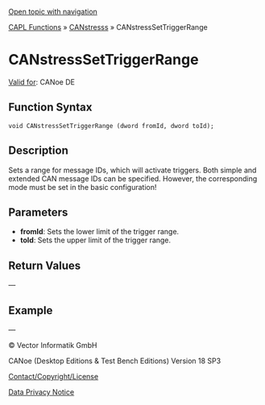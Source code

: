 [Open topic with navigation](../../../../../CANoeDEFamily.htm#Topics/CAPLFunctions/CANstress/Functions/CAPLfunctionCANstressSetTriggerRange.md)

[CAPL Functions](../../CAPLfunctions.md) » [CANstresss](../CAPLfunctionsCANstressOverview.md) » CANstressSetTriggerRange

# CANstressSetTriggerRange

[Valid for](../../../Shared/FeatureAvailability.md): CANoe DE

## Function Syntax

```plaintext
void CANstressSetTriggerRange (dword fromId, dword toId);
```

## Description

Sets a range for message IDs, which will activate triggers. Both simple and extended CAN message IDs can be specified. However, the corresponding mode must be set in the basic configuration!

## Parameters

- **fromId**: Sets the lower limit of the trigger range.
- **toId**: Sets the upper limit of the trigger range.

## Return Values

—

## Example

—

© Vector Informatik GmbH

CANoe (Desktop Editions & Test Bench Editions) Version 18 SP3

[Contact/Copyright/License](../../../Shared/ContactCopyrightLicense.md)

[Data Privacy Notice](https://www.vector.com/int/en/company/get-info/privacy-policy/)